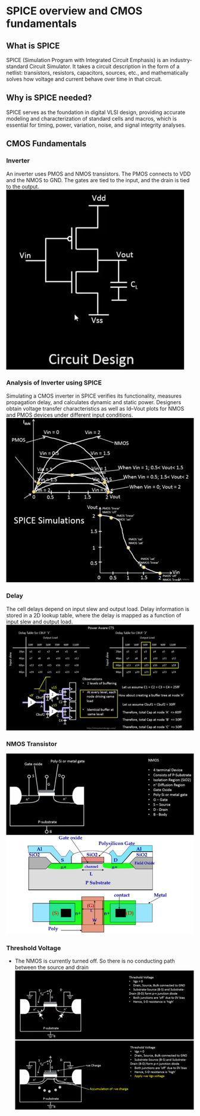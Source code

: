 # SPICE overview and CMOS fundamentals

## What is SPICE
SPICE (Simulation Program with Integrated Circuit Emphasis) is an industry-standard Circuit Simulator. It takes a circuit description in the form of a netlist: transistors, resistors, capacitors, sources, etc., and mathematically solves how voltage and current behave over time in that circuit.

## Why is SPICE needed? 
SPICE serves as the foundation in digital VLSI design, providing accurate modeling and characterization of standard cells and macros, which is essential for timing, power, variation, noise, and signal integrity analyses.

## CMOS Fundamentals

### Inverter 
An inverter uses PMOS and NMOS transistors. The PMOS connects to VDD and the NMOS to GND. The gates are tied to the input, and the drain is tied to the output.  
![img1](https://github.com/Dhruvid98/SFAL-VSD-SoC-Design/blob/main/Day%2014/Images/Intro/img1.png)

### Analysis of Inverter using SPICE
Simulating a CMOS inverter in SPICE verifies its functionality, measures propagation delay, and calculates dynamic and static power. Designers obtain voltage transfer characteristics as well as Id–Vout plots for NMOS and PMOS devices under different input conditions.  
![img2](https://github.com/Dhruvid98/SFAL-VSD-SoC-Design/blob/main/Day%2014/Images/Intro/img2.png)

### Delay 
The cell delays depend on input slew and output load. Delay information is stored in a 2D lookup table, where the delay is mapped as a function of input slew and output load.  
![img3](https://github.com/Dhruvid98/SFAL-VSD-SoC-Design/blob/main/Day%2014/Images/Intro/img3.png)

### NMOS Transistor
![img5](https://github.com/Dhruvid98/SFAL-VSD-SoC-Design/blob/main/Day%2014/Images/Intro/img5.png)
![img4](https://github.com/Dhruvid98/SFAL-VSD-SoC-Design/blob/main/Day%2014/Images/Intro/img4.png)

### Threshold Voltage
* The NMOS is currently turned off. So there is no conducting path between the source and drain  
![img6](https://github.com/Dhruvid98/SFAL-VSD-SoC-Design/blob/main/Day%2014/Images/Intro/img6.png)
![img7](https://github.com/Dhruvid98/SFAL-VSD-SoC-Design/blob/main/Day%2014/Images/Intro/img7.png)
